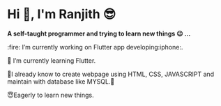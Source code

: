 <p>
  
  # **Hi :wave:, I'm Ranjith :sunglasses:**

**A self-taught programmer and trying to learn new things :wink: ...**

</p>
:fire: I’m currently working on Flutter app developing:iphone:.

:seedling: I’m currently learning Flutter.

:deciduous_tree:I already know to create webpage using HTML, CSS, JAVASCRIPT and maintain with database like MYSQL.:blossom:

:innocent:Eagerly to learn new things.
